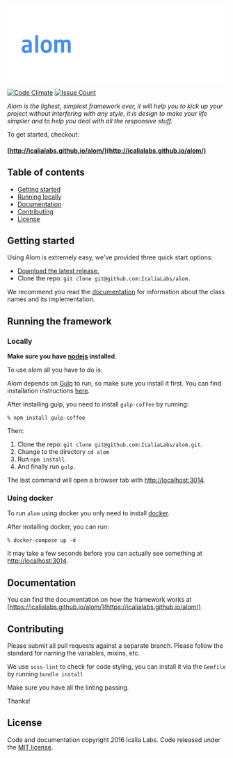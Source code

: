 
![Alom](alombanner.jpg)

[![Code Climate](https://codeclimate.com/repos/5808049026e38000680068cb/badges/5c7f82ba462279a7ea59/gpa.svg)](https://codeclimate.com/repos/5808049026e38000680068cb/feed)
[![Issue Count](https://codeclimate.com/repos/5808049026e38000680068cb/badges/5c7f82ba462279a7ea59/issue_count.svg)](https://codeclimate.com/repos/5808049026e38000680068cb/feed)

*Alom is the lighest, simplest framework ever, it will help you to kick up your project without interfering with any style, it is design to make your life simplier and to help you deal with all the responsive stuff.*

To get started, checkout:

#### [http://icalialabs.github.io/alom/](http://icalialabs.github.io/alom/)

## Table of contents

- [Getting started](#getting-started)
- [Running locally](#running-locally)
- [Documentation](#documentation)
- [Contributing](#contributing)
- [License](#license)

## Getting started

Using Alom is extremely easy, we've provided three quick start options:

* [Download the latest release.](https://raw.githubusercontent.com/IcaliaLabs/alom/master/dist/css/alom.css)
* Clone the repo: `git clone git@github.com:IcaliaLabs/alom.`

We recommend you read the [documentation](https://icalialabs.github.io/alom/) for information about the class names and its implementation.

## Running the framework

### Locally 

**Make sure you have [nodejs](https://nodejs.org/en/) installed.**

To use alom all you have to do is:

Alom depends on [Gulp](http://gulpjs.com/) to run, so make sure you install it first. You can find installation instructions [here](https://github.com/gulpjs/gulp/blob/master/docs/getting-started.md).

After installing gulp, you need to install `gulp-coffee` by running:

```
% npm install gulp-coffee
```

Then:

1. Clone the repo: `git clone git@github.com:IcaliaLabs/alom.git`.
2. Change to the directory `cd alom`
2. Run `npm install`.
3. And finally run `gulp`. 

The last command will open a browser tab with [http://localhost:3014](http://localhost:3014).

### Using docker

To run `alom` using docker you only need to install [docker](https://www.docker.com/products/overview).

After installing docker, you can run:

```
% docker-compose up -d
```

It may take a few seconds before you can actually see something at [http://localhost:3014](http://localhost:3014).

## Documentation

You can find the documentation on how the framework works at [https://icalialabs.github.io/alom/](https://icalialabs.github.io/alom/)

## Contributing

Please submit all pull requests against a separate branch. Please follow the standard for naming the variables, mixins, etc.

We use `scss-lint` to check for code styling, you can install it via the `Gemfile` by running `bundle install`

Make sure you have all the linting passing. 

Thanks!

## License

Code and documentation copyright 2016 Icalia Labs. Code released under the [MIT license](LICENSE).